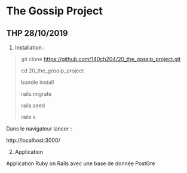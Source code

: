 <h1> The Gossip Project </h1>

<h2> THP 28/10/2019 </h2>

1. Installation : 

> git clone https://github.com/140ch204/20_the_gossip_project.git
>
> cd 20_the_gossip_project
>
> bundle install
> 
> rails:migrate
> 
> rails:seed
>
> rails s

Dans le navigateur lancer : 

http://localhost:3000/

2. Application

Application Ruby on Rails avec une base de donnée PostGre


